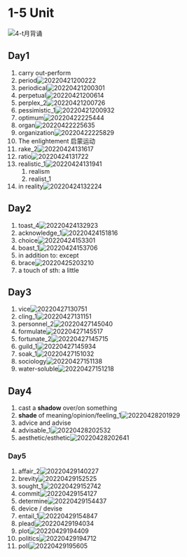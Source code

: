 # 1-5 Unit

![4-t月背诵](https://raw.githubusercontent.com/Logible/Image/main/note_image/4-t月背诵.png)

## Day1

1. carry out-perform
2. period![20220421200222](https://raw.githubusercontent.com/Logible/Image/main/note_image/20220421200222.png)
3. periodical![20220421200301](https://raw.githubusercontent.com/Logible/Image/main/note_image/20220421200301.png)
4. perpetual![20220421200614](https://raw.githubusercontent.com/Logible/Image/main/note_image/20220421200614.png)
5. perplex_2![20220421200726](https://raw.githubusercontent.com/Logible/Image/main/note_image/20220421200726.png)
6. pessimistic_1![20220421200932](https://raw.githubusercontent.com/Logible/Image/main/note_image/20220421200932.png)
7. optimum![20220422225444](https://raw.githubusercontent.com/Logible/Image/main/note_image/20220422225444.png)
8. organ![20220422225635](https://raw.githubusercontent.com/Logible/Image/main/note_image/20220422225635.png)
9. organization![20220422225829](https://raw.githubusercontent.com/Logible/Image/main/note_image/20220422225829.png)
10. The enlightement 启蒙运动
11. rake_2![20220424131617](https://raw.githubusercontent.com/Logible/Image/main/note_image/20220424131617.png)
12. ratio![20220424131722](https://raw.githubusercontent.com/Logible/Image/main/note_image/20220424131722.png)
13. realistic_1![20220424131941](https://raw.githubusercontent.com/Logible/Image/main/note_image/20220424131941.png)
    1. realism
    2. realist_1
14. in reality![20220424132224](https://raw.githubusercontent.com/Logible/Image/main/note_image/20220424132224.png)

## Day2

1. toast_4![20220424132923](https://raw.githubusercontent.com/Logible/Image/main/note_image/20220424132923.png)
2. acknowledge_1![20220424151816](https://raw.githubusercontent.com/Logible/Image/main/note_image/20220424151816.png)
3. choice![20220424153301](https://raw.githubusercontent.com/Logible/Image/main/note_image/20220424153301.png)
4. boast_1![20220424153706](https://raw.githubusercontent.com/Logible/Image/main/note_image/20220424153706.png)
5. in addition to: except
6. brace![20220425203210](https://raw.githubusercontent.com/Logible/Image/main/note_image/20220425203210.png)
7. a touch of sth: a little

## Day3

1. vice![20220427130751](https://raw.githubusercontent.com/Logible/Image/main/note_image/20220427130751.png)
2. cling_1![20220427131151](https://raw.githubusercontent.com/Logible/Image/main/note_image/20220427131151.png)
3. personnel_2![20220427145040](https://raw.githubusercontent.com/Logible/Image/main/note_image/20220427145040.png)
4. formulate![20220427145517](https://raw.githubusercontent.com/Logible/Image/main/note_image/20220427145517.png)
5. fortunate_2![20220427145715](https://raw.githubusercontent.com/Logible/Image/main/note_image/20220427145715.png)
6. guild_1![20220427145934](https://raw.githubusercontent.com/Logible/Image/main/note_image/20220427145934.png)
7. soak_1![20220427151032](https://raw.githubusercontent.com/Logible/Image/main/note_image/20220427151032.png)
8. sociology![20220427151138](https://raw.githubusercontent.com/Logible/Image/main/note_image/20220427151138.png)
9. water-soluble![20220427151218](https://raw.githubusercontent.com/Logible/Image/main/note_image/20220427151218.png)

## Day4

1. cast a **shadow** over/on something
2. **shade** of meaning/opinion/feeling_1![20220428201929](https://raw.githubusercontent.com/Logible/Image/main/note_image/20220428201929.png)
3. advice and advise
4. advisable_1![20220428202532](https://raw.githubusercontent.com/Logible/Image/main/note_image/20220428202532.png)
5. aesthetic/esthetic![20220428202641](https://raw.githubusercontent.com/Logible/Image/main/note_image/20220428202641.png)

### Day5

1. affair_2![20220429140227](https://raw.githubusercontent.com/Logible/Image/main/note_image/20220429140227.png)
2. brevity![20220429152525](https://raw.githubusercontent.com/Logible/Image/main/note_image/20220429152525.png)
3. sought_1![20220429152742](https://raw.githubusercontent.com/Logible/Image/main/note_image/20220429152742.png)
4. commit![20220429154127](https://raw.githubusercontent.com/Logible/Image/main/note_image/20220429154127.png)
5. determine![20220429154437](https://raw.githubusercontent.com/Logible/Image/main/note_image/20220429154437.png)
6. device / devise
7. entail_1![20220429154847](https://raw.githubusercontent.com/Logible/Image/main/note_image/20220429154847.png)
8. plead![20220429194034](https://raw.githubusercontent.com/Logible/Image/main/note_image/20220429194034.png)
9. plot![20220429194409](https://raw.githubusercontent.com/Logible/Image/main/note_image/20220429194409.png)
10. politics![20220429194712](https://raw.githubusercontent.com/Logible/Image/main/note_image/20220429194712.png)
11. poll![20220429195605](https://raw.githubusercontent.com/Logible/Image/main/note_image/20220429195605.png)
